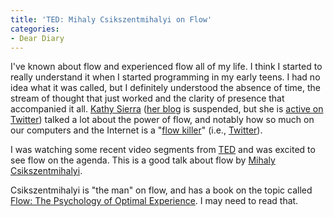 ```yaml
---
title: 'TED: Mihaly Csikszentmihalyi on Flow'
categories:
- Dear Diary
---
```


I've known about flow and experienced flow all of my life. I think I started to really understand it when I started programming in my early teens. I had no idea what it was called, but I definitely understood the absence of time, the stream of thought that just worked and the clarity of presence that accompanied it all.
[Kathy Sierra](http://en.wikipedia.org/wiki/Kathy_Sierra) ([her blog](http://headrush.typepad.com/) is suspended, but she is [active on Twitter](http://twitter.com/KathySierra)) talked a lot about the power of flow, and notably how so much on our computers and the Internet is a "[flow killer](http://headrush.typepad.com/creating_passionate_users/2006/12/httpwww37signal.html)" (i.e., [Twitter](http://twitter.com/)).

I was watching some recent video segments from [TED](http://www.ted.com/) and was excited to see flow on the agenda. This is a good talk about flow by [Mihaly Csikszentmihalyi](http://en.wikipedia.org/wiki/Mihaly_Csikszentmihalyi).




Csikszentmihalyi is "the man" on flow, and has a book on the topic called [Flow: The Psychology of Optimal Experience](http://www.amazon.com/dp/0060920432/). I may need to read that.
